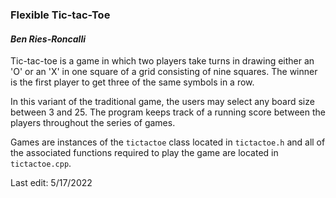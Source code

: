 ### Flexible Tic-tac-Toe
#### *Ben Ries-Roncalli*
Tic-tac-toe is a game in which two players take turns in drawing either an 'O' or an 'X' in one square of a grid consisting of nine squares. The winner is the first player to get three of the same symbols in a row.

In this variant of the traditional game, the users may select any board size between 3 and 25. The program keeps track of a running score between the players throughout the series of games.

Games are instances of the `tictactoe` class located in `tictactoe.h` and all of the associated functions required to play the game are located in `tictactoe.cpp`.

Last edit: 5/17/2022